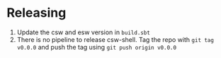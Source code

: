# Releasing

1. Update the csw and esw version in `build.sbt`
2. There is no pipeline to release csw-shell.
Tag the repo with `git tag v0.0.0` and push the tag using `git push origin v0.0.0`